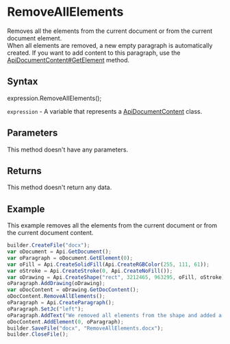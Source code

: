 # RemoveAllElements

Removes all the elements from the current document or from the current document element.
<br>When all elements are removed, a new empty paragraph is automatically created. If you want to add content to this paragraph, use the [ApiDocumentContent#GetElement](../Methods/GetElement.md) method.

## Syntax

expression.RemoveAllElements();

`expression` - A variable that represents a [ApiDocumentContent](../ApiDocumentContent.md) class.

## Parameters

This method doesn't have any parameters.

## Returns

This method doesn't return any data.

## Example

This example removes all the elements from the current document or from the current document content.

```javascript
builder.CreateFile("docx");
var oDocument = Api.GetDocument();
var oParagraph = oDocument.GetElement(0);
var oFill = Api.CreateSolidFill(Api.CreateRGBColor(255, 111, 61));
var oStroke = Api.CreateStroke(0, Api.CreateNoFill());
var oDrawing = Api.CreateShape("rect", 3212465, 963295, oFill, oStroke);
oParagraph.AddDrawing(oDrawing);
var oDocContent = oDrawing.GetDocContent();
oDocContent.RemoveAllElements();
oParagraph = Api.CreateParagraph();
oParagraph.SetJc("left");
oParagraph.AddText("We removed all elements from the shape and added a new paragraph inside it.");
oDocContent.AddElement(0, oParagraph);
builder.SaveFile("docx", "RemoveAllElements.docx");
builder.CloseFile();
```